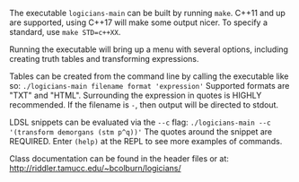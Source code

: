 The executable `logicians-main` can be built by running `make`. C++11 and up are
supported, using C++17 will make some output nicer.
To specify a standard, use `make STD=c++XX`.

Running the executable will bring up a menu with several options, including
creating truth tables and transforming expressions.

Tables can be created from the command line by calling the executable like so:
`./logicians-main filename format 'expression'`
Supported formats are "TXT" and "HTML".
Surrounding the expression in quotes is HIGHLY recommended.
If the filename is `-`, then output will be directed to stdout.

LDSL snippets can be evaluated via the `--c` flag:
`./logicians-main --c '(transform demorgans (stm p^q))'`
The quotes around the snippet are REQUIRED.
Enter `(help)` at the REPL to see more examples of commands.


Class documentation can be found in the header files or at:
http://riddler.tamucc.edu/~bcolburn/logicians/
